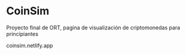 # CoinSim
Proyecto final de ORT, pagina de visualización de criptomonedas para principiantes

coinsim.netlify.app
